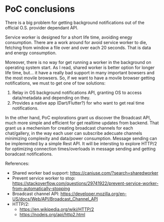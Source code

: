 # PoC conclusions

There is a big problem for getting background notifications out of the official O.S. provider dependant API.

Service worker is designed for a short life time, avoiding enegy consumption. There are a work around for avoid service worker to die, fetching from window a file over and over each 20 seconds. That is data and energy consumption.

Moreover, there is no way for get running a worker in the background on operating system start.
As I read, shared worker is better option for longer life time, but... it have a really bad support in many important bowsers and the most movile browsers.
So, if we want to have a movile browser getting notifications, we must to get one of tow solutions:

1. Relay in OS background notifications API, granting OS to access data/metadata and depending on they.
1. Provides a native app (Dart/Flutter?) for who want to get real time notifications.

In the other hand, PoC explorations grant us discover the Broadcast API, much more simple and efficient for get realtime updates from backend. That grant us a mechenism for creating broadcast channels for each chat/gallery, in the way each user can subscribe adecuate channels minimizing complexity and data/power consumption. Message sending can be implemented by a simple Rest API. It will be intersting to explore HTTP/2 for optimizing connection times/overloads in message sending and getting boradcast notifications.

References:
* Shared worker bad support: https://caniuse.com/?search=sharedworker
* Prevent service worker to stop: https://stackoverflow.com/questions/29741922/prevent-service-worker-from-automatically-stopping
* Broadcast channel API: https://developer.mozilla.org/en-US/docs/Web/API/Broadcast_Channel_API
* HTTP/2:
  * https://en.wikipedia.org/wiki/HTTP/2
  * https://nodejs.org/api/http2.html
